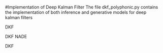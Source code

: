 #Implementation of Deep Kalman Filter
The file dkf_polyphonic.py contains the implementation of both
inference and generative models for deep kalman filters

DKF

DKF NADE

DKF 
